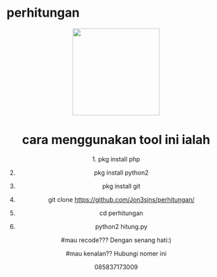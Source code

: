 # perhitungan

<center>
<img width="200px" src="https://i.ibb.co/McSy8Ms/Screenmemo-2019-05-20-12-06-28.png">
<h1>cara menggunakan tool ini ialah</h1>
1. pkg install php

2. pkg install python2

3. pkg install git

4. git clone https://github.com/Jon3sjns/perhitungan/

5. cd perhitungan

6. python2 hitung.py


#mau recode??? Dengan senang hati:)

#mau kenalan?? Hubungi nomer ini

085837173009
</center>
